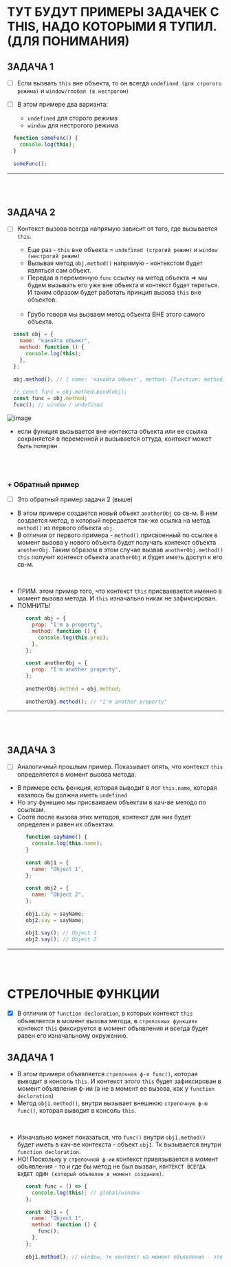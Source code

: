 # ТУТ БУДУТ ПРИМЕРЫ ЗАДАЧЕК С THIS, НАДО КОТОРЫМИ Я ТУПИЛ. (ДЛЯ ПОНИМАНИЯ)

<h2>ЗАДАЧА 1</h2>

- [ ] Если вызвать `this` вне объекта, то он всегда `undefined (для строгого режима)` и `window/глобал (в нестрогом)`
      
- [ ] В этом примере два варианта:
      
    + `undefined` для сторого режима
    + `window` для нестрогого режима

```javascript
  function someFunc() {
    console.log(this);
  }
  
  someFunc();
```

<hr>
<br>
<br>

<h2>ЗАДАЧА 2</h2>

- [ ] Контекст вызова всегда напрямую зависит от того, где вызывается `this`.

  + Еще раз - `this` вне объекта = `undefined (строгий режим)` и `window (нестрогий режим)`
  + Вызывая метод `obj.method()` напрямую - контекстом будет являться сам объект.
  + Передав в переменную `func` ссылку на метод объекта => мы будем вызывать его уже вне объекта и контекст будет теряться. И таким образом будет работать принцип вызова `this` вне объектов.
     
  <br>

  + Грубо говоря мы вызваем метод объекта ВНЕ этого самого объекта.

```javascript
  const obj = {
    name: "какойта объект",
    method: function () {
      console.log(this);
    },
  };
  
  obj.method(); // { name: 'какойта объект', method: [Function: method] }
  
  // const func = obj.method.bind(obj);
  const func = obj.method;
  func(); // window / undefined
```

![image](https://github.com/acidshotgun/learn-js-vanilla/assets/117285472/5da55ce4-571e-4ff3-ba06-d9e3afe09466)

+ если функция вызывается вне контекста объекта или ее ссылка сохраняется в переменной и вызывается оттуда, контекст может быть потерян

<br>
<br>

<h3>+ Обратный пример</h3>

- [ ] Это обратный пример задачи 2 (выше)

 + В этом примере создается новый объект `anotherObj` со св-м. В нем создается метод, в который передается так-же ссылка на метод `method()` из первого объекта `obj`.
 + В отличии от первого примера - `method()` присвоенный по ссылке в момент вызова у нового объекта будет получать контекст объекта `anotherObj`. Таким образом в этом случае вызвав `anotherObj.method()` `this` получит контекст объекта `anotherObj` и будет иметь доступ к его св-м.

 <br>

 + ПРИМ. этом пример того, что контекст `this` присваевается именно в момент вызова метода. И `this` изначально никак не зафиксирован.
 + ПОМНИТЬ!

```javascript
      const obj = {
        prop: "I'm a property",
        method: function () {
          console.log(this.prop);
        },
      };
      
      const anotherObj = {
        prop: "I'm another property",
      };
      
      anotherObj.method = obj.method;
      
      anotherObj.method(); // "I'm another property"

```

<hr>
<br>
<br>

<h2>ЗАДАЧА 3</h2>

- [ ] Аналогичный прошлым пример. Показывает опять, что контекст `this` определяется в момент вызова метода.

+ В примере есть фенкция, которая выводит в лог `this.name`, которая казалось бы должна иметь `undefined`
+ Но эту функцию мы присваиваем объектам в кач-ве методо по ссылкам.
+ Соотв после вызова этих методов, контекст для них будет определен и равен их объектам.

```javascript
      function sayName() {
        console.log(this.name);
      }
      
      const obj1 = {
        name: "Object 1",
      };
      
      const obj2 = {
        name: "Object 2",
      };
      
      obj1.say = sayName;
      obj2.say = sayName;
      
      obj1.say(); // Object 1
      obj2.say(); // Object 2
```

<hr>
<br>
<br>

# СТРЕЛОЧНЫЕ ФУНКЦИИ

- [x] В отличии от `function decloration`, в которых контекст `this` объявляется в момент вызова метода, в `стрелочных функциях` контекст `this` фиксируется в момент объявления и всегда будет равен его изначальному окружению.

<h2>ЗАДАЧА 1</h2>

+ В этом примере объявляется `стрелочная ф-я func()`, которая выводит в консоль `this`. И контекст этого `this` будет зафиксирован в момент объявления ф-ии (а не в момент ее вызова, как у `function decloration`)
+ Метод `obj1.method()`, внутри вызывает внешнюю `стрелочную ф-ю func()`, которая выводит в консоль `this`.

<br>

+ Изначально может показаться, что `func()` внутри `obj1.method()` будет иметь в кач-ве контекста - объект `obj1`. Тк вызывается внутри `function decloration`.
+ НО! Поскольку у `стрелочной ф-ии` контекст привязывается в момент объявления - то и где бы метод не был вызван, `КОНТЕКСТ ВСЕГДА БУДЕТ ОДИН (который объявлен в момент создания)`. 

```javascript
      const func = () => {
        console.log(this); // global/window
      };
      
      const obj1 = {
        name: "Object 1",
        method: function () {
          func();
        },
      };
      
      obj1.method(); // window, тк контекст на момент объявления - это global/window
```
